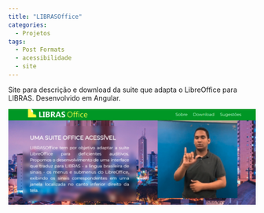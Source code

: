 ```yaml
---
title: "LIBRASOffice"
categories:
  - Projetos
tags:
  - Post Formats
  - acessibilidade
  - site
---
```


Site para descrição e download da suite que adapta o LibreOffice para LIBRAS. Desenvolvido em Angular.

![Captura de tela](/assets/images/librasoffice.png)
